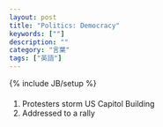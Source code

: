 ```yaml
---
layout: post
title: "Politics: Democracy"
keywords: [""]
description: ""
category: "言葉"
tags: ["英語"]
---
```

{% include JB/setup %}

####
1. Protesters storm US Capitol Building
2. Addressed to a rally
